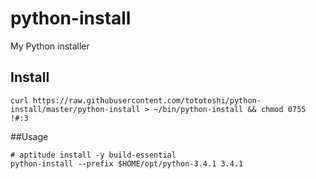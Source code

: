 # python-install

My Python installer

## Install

```
curl https://raw.githubusercontent.com/tototoshi/python-install/master/python-install > ~/bin/python-install && chmod 0755 !#:3
```

##Usage

```
# aptitude install -y build-essential
python-install --prefix $HOME/opt/python-3.4.1 3.4.1
```

